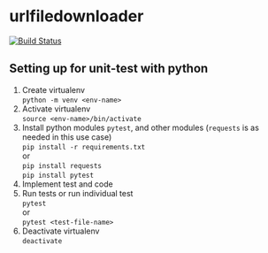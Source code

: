 # urlfiledownloader

[![Build Status](https://travis-ci.org/prthomas/urlfiledownloader.svg?branch=master)](https://travis-ci.org/prthomas/urlfiledownloader)

## Setting up for unit-test with python
1. Create virtualenv  
    `python -m venv <env-name>`
1. Activate virtualenv  
    `source <env-name>/bin/activate`
1. Install python modules `pytest`, and other modules (`requests` is as needed in this use case)  
     `pip install -r requirements.txt`  
     or  
     `pip install requests`   
     `pip install pytest`
1. Implement test and code
1. Run tests or run individual test  
   `pytest`  
   or     
   `pytest <test-file-name>`
1. Deactivate virtualenv  
   `deactivate`
